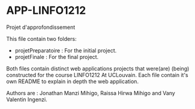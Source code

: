 # APP-LINFO1212
Projet d'approfondissement

This file contain two folders:

  - projetPreparatoire  : For the initial project. 
  - projetFinale        : For the final project.

Both files contain distinct web applications projects that were(are) (being) constructed for the course LINFO1212 At UCLouvain. Each file contain it's own README to explain in depth the web application.

Authors are : Jonathan Manzi Mihigo, Raissa Hirwa Mihigo and Vany Valentin Ingenzi.
